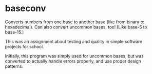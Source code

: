 # baseconv
Converts numbers from one base to another base (like from binary to hexadecimal). Can also convert uncommon bases, too! (Like base-5 to base-15.)

This was an assignment about testing and quality in simple software projects for school.

Initially, this program was simply used for uncommon bases, but was converted to actually handle errors properly, and use proper design patterns.
